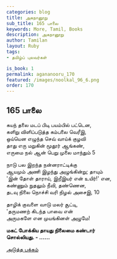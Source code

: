 ```yaml
---
categories: blog
title: அகநானூறு 
sub_title: 165 பாலை
keywords: More, Tamil, Books
description: அகநானூறு 
author: Tamilan
layout: Ruby
tags:
- தமிழ்ப் புலவர்கள் 

is_book: 1
permalink: agananooru_170
featured: /images/noolkal_96_6.png
order: 170
---
```



## 165 பாலை

கயந் தலை மடப் பிடி பயம்பில் பட்டென,  
களிறு விளிப்படுத்த கம்பலை வெரீஇ,  
ஒய்யென எழுந்த செவ் வாய்க் குழவி  
தாது எரு மறுகின் மூதூர் ஆங்கண்,  
எருமை நல் ஆன் பெறு முலை மாந்தும் 5

நாடு பல இறந்த நன்னராட்டிக்கு  
ஆயமும் அணி இழந்து அழுங்கின்று; தாயும்  
'இன் தோள் தாராய், இறீஇயர் என் உயிர்!' என,  
கண்ணும் நுதலும் நீவி, தண்ணென,  
தடவு நிலை நொச்சி வரி நிழல் அசைஇ, 10

தாழிக் குவளை வாடு மலர் சூட்டி,  
'தருமணற் கிடந்த பாவை என்  
அருமகளே என முயங்கினள் அழுமே!

**மகட் போக்கிய தாயது நிலைமை கண்டார்  
சொல்லியது. - ......**

[அடுத்த பக்கம்](agananooru_171)